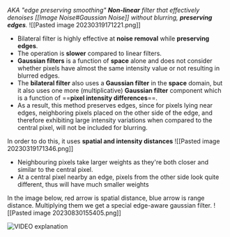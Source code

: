 _AKA "edge preserving smoothing"
**Non-linear** filter that effectively denoises [[Image Noise#Gaussian Noise]] without blurring, **preserving edges**._
![[Pasted image 20230319171221.png]]
- Bilateral filter is highly effective at **noise removal** while **preserving edges**.
- The operation is **slower** compared to linear  filters.
- **Gaussian filters** is a function of **space** alone and does not consider whether pixels have almost the same intensity value or not resulting in blurred edges.
- The **bilateral filter** also uses a **Gaussian filter** in the **space** domain, but it also uses one more (multiplicative) **Gaussian filter** component which is a function of ==**pixel intensity differences**==. 
- As a result, this method preserves edges, since for pixels lying near edges, neighboring pixels placed on the other side of the edge, and therefore exhibiting large intensity variations when compared to the central pixel, will not be included for blurring.


In order to do this, it uses **spatial and intensity distances**
![[Pasted image 20230319171346.png]]
- Neighbouring pixels take larger weights as they're both closer and similar to the central pixel.
- At a central pixel nearby an edge, pixels from the other side look quite different, thus will have much smaller weights

In the image below, red arrow is spatial distance, blue arrow is range distance.
Multiplying them we get a special edge-aware gaussian filter.
![[Pasted image 20230830155405.png]]

![VIDEO explanation](https://www.youtube.com/watch?v=7FP7ndMEfsc) 